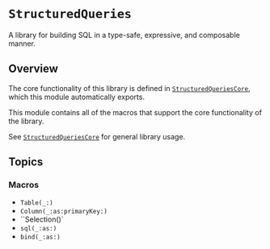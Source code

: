 # ``StructuredQueries``

A library for building SQL in a type-safe, expressive, and composable manner.

## Overview

The core functionality of this library is defined in
[`StructuredQueriesCore`](structuredqueriescore), which this module automatically exports.

This module contains all of the macros that support the core functionality of the library.

See [`StructuredQueriesCore`](structuredqueriescore) for general library usage.

## Topics

### Macros

- ``Table(_:)``
- ``Column(_:as:primaryKey:)``
- ``Selection()`
- ``sql(_:as:)``
- ``bind(_:as:)``
